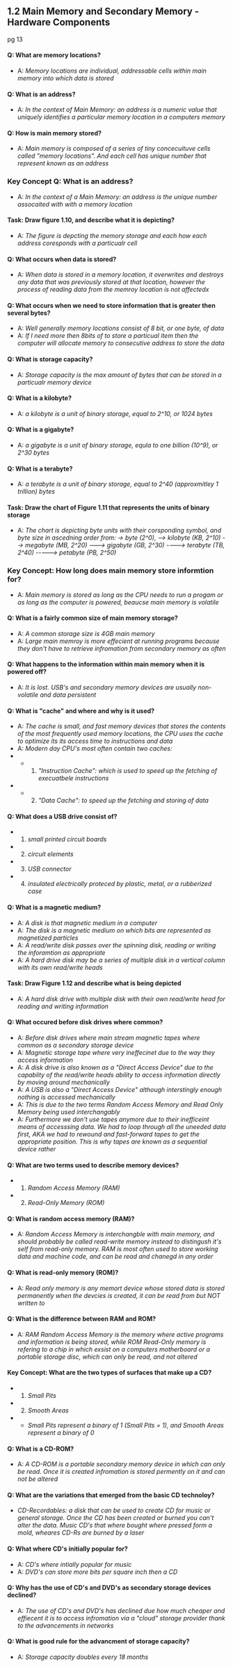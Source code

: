 ## 1.2 Main Memory and Secondary Memory - Hardware Components 

pg 13
#### Q: What are memory locations?
- A: *Memory locations are individual, addressable cells within main memory into which data is stored*

#### Q: What is an address?
- A: *In the context of Main Memory: an address is a numeric value that uniquely identifies a particular memory location in a computers memory*

#### Q: How is main memory stored?
- A: *Main memory is composed of a series of tiny concecuituve cells called "memory locations". And each cell has unique number that represent known as an address*

### Key Concept Q: What is an address?
- A: *In the context of a Main Memory: an address is the unique number assocaited with with a memory location*

#### Task: Draw figure 1.10, and describe what it is depicting?
- A: *The figure is depcting the memory storage and each how each address coresponds with a particualr cell*

#### Q: What occurs when data is stored?
- A: *When data is stored in a memory location, it overwrites and destroys any data that was previously stored at that location, however the process of reading data from the memroy location is not affectedx*


#### Q: What occurs when we need to store information that is greater then several bytes?
- A: *Well generally memory locations consist of 8 bit, or one byte, of data*
- A: *If I need more then 8bits of to store a particual item then the computer will allocate memory to consecutive address to store the data*

#### Q: What is storage capacity?
- A: *Storage capacity is the max amount of bytes that can be stored in a particualr memory device*

#### Q: What is a kilobyte?
- A: *a kilobyte is a unit of binary storage, equal to 2^10, or 1024 bytes*

#### Q: What is a gigabyte?
- A: *a gigabyte is a unit of binary storage, equla to one billion (10^9), or 2^30 bytes*

#### Q: What is a terabyte?
- A: *a terabyte is a unit of binary storage, equal to 2^40 (approxmitley 1 trillion) bytes*

#### Task: Draw the chart of Figure 1.11 that represents the units of binary storage
- A: *The chart is depicting byte units with their corsponding symbol, and byte size in ascedning order from:
 -> byte (2^0),
  --> kilobyte (KB, 2^10)
   --> megabyte (MB, 2^20)
    ---> gigabyte (GB, 2^30)
     ----> terabyte (TB, 2^40)
      -----> petabyte (PB, 2^50)*

### Key Concept: How long does main memory store informtion for?
- A: *Main memory is stored as long as the CPU needs to run a progam or as long as the computer is powered, beaucse main memory is volatile*

#### Q: What is a fairly common size of main memory storage?
- A: *A common storage size is 4GB main memory*
- A: *Large main memroy is more effecient at running programs because they don't have to retrieve infromation from secondary memory as often*

#### Q: What happens to the information within main memory when it is powered off?
- A: *It is lost. USB's and secondary memory devices are usually non-volatile and data persistent*


#### Q: What is "cache" and where and why is it used?
- A: *The cache is small, and fast memory devices that stores the contents of the most frequently used memory locations, the CPU uses the cache to optimize its its access time to instructions and data*
- A: *Modern day CPU's most often contain two caches:*
- - 1. *"Instruction Cache": which is used to speed up the fetching of execuatbele instructions*
- - 2. *"Data Cache":  to speed up the fetching and storing of data*


#### Q: What does a USB drive consist of?
- 1. *small printed circuit boards*
- 2. *circuit elements*
- 3. *USB connector*
- 4. *insulated electrically proteced by plastic, metal, or a rubberized case*

#### Q: What is a magnetic medium?
- A: *A disk is that magnetic medium in a computer*
- A: *The disk is a magnetic medium on which bits are represented as magnetized particles*
- A: *A read/write disk passes over the spinning disk, reading or writing the inforamtion as appropriate*
- A: *A hard drive disk may be a series of multiple disk in a vertical column with its own read/write heads*


#### Task: Draw Figure 1.12 and describe what is being depicted
- A: *A hard disk drive with multiple disk with their own read/write head for reading and writing information*


#### Q: What occured before disk drives where common?
- A: *Before disk drives where main stream magnetic tapes where common as a secondary storage device*
- A: *Magnetic storage tape where very ineffecinet due to the way they access information*
- A: *A disk drive is also known as a "Direct Access Device" due to the capablity of the read/write heads ability to access information directly by moving around mechanically*
- A: *A USB is also a "Direct Access Device" although interstingly enough nothing is accessed mechanically*
- A: *This is due to the two terms Random Access Memory and Read Only Memory being used interchangably*
- A: *Furthermore we don't use tapes anymore due to their inefficeint means of accesssing data. We had to loop through all the uneeded data first, AKA we had to rewound and fast-forward tapes to get the appropriate position. This is why tapes are known as a sequential device rather*


#### Q: What are two terms used to describe memory devices?
- 1. *Random Access Memory (RAM)*
- 2. *Read-Only Memory (ROM)*

#### Q: What is random access memory (RAM)?
- A: *Random Access Memory is interchangble with main memory, and should probably be called read-write memory instead to distingush it's self from read-only memory. RAM is most often used to store working data and machine code, and can be read and chanegd in any order*

#### Q: What is read-only memory (ROM)?
- A: *Read only memory is any memort device whose stored data is stored permanently when the devcies is created, it can be read from but NOT written to*

#### Q: What is the difference between RAM and ROM?
- A: *RAM Random Access Memory is the memory where active programs and information is being stored, while ROM Read-Only memory is refering to a chip in which exsist on a computers motherboard or a portable storage disc, which can only be read, and not altered*


#### Key Concept: What are the two types of surfaces that make up a CD?
- 1. *Small Pits*
- 2. *Smooth Areas*
- - *Small Pits represent a binary of 1 (Small Pits = 1), and Smooth Areas represent a binary of 0*


#### Q: What is a CD-ROM?
- A: *A CD-ROM is a portable secondary memory device in which can only be read. Once it is created infromation is stored permently on it and can not be altered*


#### Q: What are the variations that emerged from the basic CD technoloy?
- *CD-Recordables: a disk that can be used to create CD for music or general storage. Once the CD has been created or burned you can't alter the data. Music CD's that where bought where pressed form a mold, wheares CD-Rs are burned by a laser*

#### Q: What where CD's initially popular for?
- A: *CD's where intially popular for music*
- A: *DVD's can store more bits per square inch then a CD*


#### Q: Why has the use of CD's and DVD's as secondary storage devices declined?
- A: *The use of CD's and DVD's has declined due how much cheaper and effiecent it is to access infromation via a "cloud" storage provider thank to the advancements in networks*


#### Q: What is good rule for the advancment of storage capacity?
- A: *Storage capacity doubles every 18 months*


